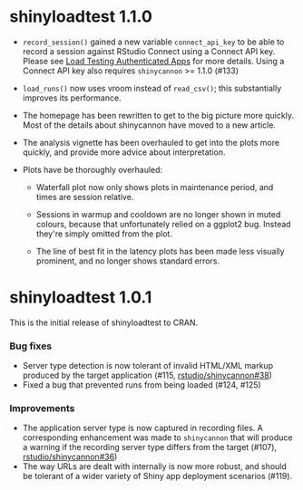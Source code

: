 # shinyloadtest 1.1.0

* `record_session()` gained a new variable `connect_api_key` to be able to
  record a session against RStudio Connect using a Connect API key. Please see
  [Load Testing Authenticated Apps](https://rstudio.github.io/shinyloadtest/dev/articles/load-testing-authenticated-apps.html)
  for more details. Using a Connect API key also requires `shinycannon` >= 1.1.0
  (#133)

* `load_runs()` now uses vroom instead of `read_csv()`; this substantially
  improves its performance.

* The homepage has been rewritten to get to the big picture more quickly.
  Most of the details about shinycannon have moved to a new article.

* The analysis vignette has been overhauled to get into the plots more quickly,
  and provide more advice about interpretation.

* Plots have be thoroughly overhauled:

    * Waterfall plot now only shows plots in maintenance period, and
      times are session relative.

    * Sessions in warmup and cooldown are no longer shown in muted colours,
      because that unfortunately relied on a ggplot2 bug. Instead they're
      simply omitted from the plot.

    * The line of best fit in the latency plots has been made less visually
      prominent, and no longer shows standard errors.

# shinyloadtest 1.0.1

This is the initial release of shinyloadtest to CRAN.

### Bug fixes

* Server type detection is now tolerant of invalid HTML/XML markup produced by
  the target application
  (#115,
  [rstudio/shinycannon#38](https://github.com/rstudio/shinycannon/issues/38))
* Fixed a bug that prevented runs from being loaded (#124, #125)

### Improvements

* The application server type is now captured in recording files. A
  corresponding enhancement was made to `shinycannon` that will produce a
  warning if the recording server type differs from the target
  (#107),
  [rstudio/shinycannon#36](https://github.com/rstudio/shinycannon/pull/36))
* The way URLs are dealt with internally is now more robust, and should be
  tolerant of a wider variety of Shiny app deployment scenarios
  (#119).
